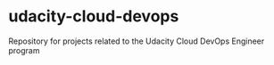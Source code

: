 # udacity-cloud-devops
Repository for projects related to the Udacity Cloud DevOps Engineer program
